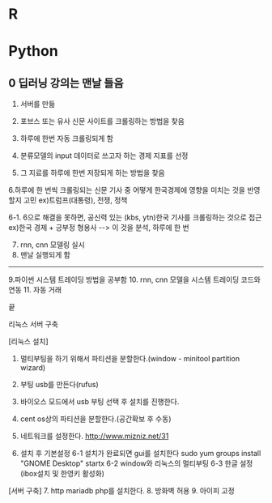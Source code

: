 # R
# Python

0 딥러닝 강의는 맨날 들음
------------------------
1. 서버를 만듦
2. 포브스 또는 유사 신문 사이트를 크롤링하는 방법을 찾음
3. 하루에 한번 자동 크롤링되게 함

4. 분류모델의 input 데이터로 쓰고자 하는 경제 지표를 선정
5. 그 지료를 하루에 한번 저장되게 하는 방법을 찾음

6.하루에 한 번씩 크롤링되는 신문 기사 중 어떻게 한국경제에 영향을 미치는 것을 반영할지 고민
ex)트럼프(대통령), 전쟁, 정책

6-1. 6으로 해결을 못하면, 공신력 있는 (kbs, ytn)한국 기사를 크롤링하는 것으로 접근
ex)한국 경제 + 긍부정 형용사 --> 이 것을 분석, 하루에 한 번

7. rnn, cnn 모델링 실시
8. 맨날 실행되게 함

--------------------------
9.파이썬 시스템 트레이딩 방법을 공부함
10. rnn, cnn 모델을 시스템 트레이딩 코드와 연동
11. 자동 거래

끝

리눅스 서버 구축

[리눅스 설치]
1. 멀티부팅을 하기 위해서 파티션을 분할한다.(window - minitool partition wizard)
2. 부팅 usb를 만든다(rufus)
3. 바이오스 모드에서 usb 부팅 선택 후 설치를 진행한다.

4. cent os상의 파티션을 분할한다.(공간확보 후 수동)
5. 네트워크를 설정한다.
http://www.mizniz.net/31
6. 설치 후 기본설정
6-1 설치가 완료되면 gui를 설치한다
sudo yum groups install "GNOME Desktop"
startx
6-2 window와 리눅스의 멀티부팅
6-3 한글 설정 (ibox설치 및 한영키 활성화)

[서버 구축]
7. http mariadb php를 설치한다.
8. 방화벽 허용
9. 아이피 고정
